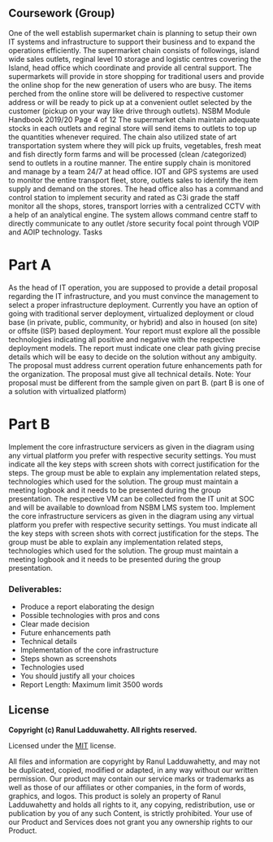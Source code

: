 
## Coursework (Group)
One of the well establish supermarket chain is planning to setup their own IT systems and
infrastructure to support their business and to expand the operations efficiently. The supermarket
chain consists of followings, island wide sales outlets, reginal level 10 storage and logistic centres
covering the Island, head office which coordinate and provide all central support.
The supermarkets will provide in store shopping for traditional users and provide the online shop for
the new generation of users who are busy. The items perched from the online store will be delivered
to respective customer address or will be ready to pick up at a convenient outlet selected by the
customer (pickup on your way like drive through outlets).
NSBM Module Handbook 2019/20 Page 4 of 12
The supermarket chain maintain adequate stocks in each outlets and reginal store will send items
to outlets to top up the quantities whenever required. The chain also utilized state of art
transportation system where they will pick up fruits, vegetables, fresh meat and fish directly form
farms and will be processed (clean /categorized) send to outlets in a routine manner. The entire
supply chain is monitored and manage by a team 24/7 at head office. IOT and GPS systems are
used to monitor the entire transport fleet, store, outlets sales to identify the item supply and demand
on the stores.
The head office also has a command and control station to implement security and rated as C3i
grade the staff monitor all the shops, stores, transport lorries with a centralized CCTV with a help of
an analytical engine. The system allows command centre staff to directly communicate to any outlet
/store security focal point through VOIP and AOIP technology.
Tasks
# Part A
As the head of IT operation, you are supposed to provide a detail proposal regarding the IT
infrastructure, and you must convince the management to select a proper infrastructure deployment.
Currently you have an option of going with traditional server deployment, virtualized deployment or
cloud base (in private, public, community, or hybrid) and also in housed (on site) or offsite (ISP)
based deployment. Your report must explore all the possible technologies indicating all positive and
negative with the respective deployment models. The report must indicate one clear path giving
precise details which will be easy to decide on the solution without any ambiguity. The proposal
must address current operation future enhancements path for the organization. The proposal must
give all technical details.
Note: Your proposal must be different from the sample given on part B. (part B is one of a solution
with virtualized platform)
# Part B
Implement the core infrastructure servicers as given in the diagram using any virtual platform you
prefer with respective security settings. You must indicate all the key steps with screen shots with
correct justification for the steps. The group must be able to explain any implementation related
steps, technologies which used for the solution. The group must maintain a meeting logbook and it
needs to be presented during the group presentation.
The respective VM can be collected from the IT unit at SOC and will be available to download from
NSBM LMS system too.
Implement the core infrastructure servicers as given in the diagram using any virtual platform you
prefer with respective security settings. You must indicate all the key steps with screen shots with
correct justification for the steps. The group must be able to explain any implementation related
steps, technologies which used for the solution. The group must maintain a meeting logbook and it
needs to be presented during the group presentation.
### Deliverables:
* Produce a report elaborating the design
* Possible technologies with pros and cons
* Clear made decision
* Future enhancements path
* Technical details
* Implementation of the core infrastructure
* Steps shown as screenshots
* Technologies used
* You should justify all your choices
* Report Length: Maximum limit 3500 words
## License

**Copyright (c) Ranul Ladduwahetty. All rights reserved.**

Licensed under the [MIT](LICENSE.txt) license.

All files and information are copyright by Ranul Ladduwahetty, 
and may not be duplicated, copied, modified or adapted, 
in any way without our written permission. 
Our product may contain our service marks or trademarks as well as those of our affiliates or other companies, 
in the form of words, graphics, and logos.
This product is solely an property of Ranul Ladduwahetty and holds all rights to it, any copying, redistribution, use or publication by you of any such Content, is strictly prohibited. 
Your use of our Product and Services does not grant you any ownership rights to our Product.
